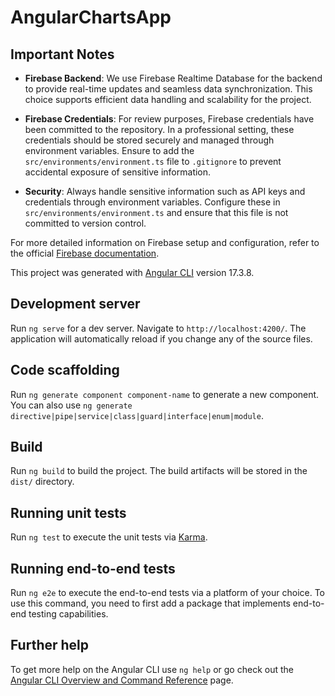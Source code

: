 # AngularChartsApp

## Important Notes

- **Firebase Backend**: We use Firebase Realtime Database for the backend to provide real-time updates and seamless data synchronization. This choice supports efficient data handling and scalability for the project.

- **Firebase Credentials**: For review purposes, Firebase credentials have been committed to the repository. In a professional setting, these credentials should be stored securely and managed through environment variables. Ensure to add the `src/environments/environment.ts` file to `.gitignore` to prevent accidental exposure of sensitive information.

- **Security**: Always handle sensitive information such as API keys and credentials through environment variables. Configure these in `src/environments/environment.ts` and ensure that this file is not committed to version control.

For more detailed information on Firebase setup and configuration, refer to the official [Firebase documentation](https://firebase.google.com/docs).

This project was generated with [Angular CLI](https://github.com/angular/angular-cli) version 17.3.8.

## Development server

Run `ng serve` for a dev server. Navigate to `http://localhost:4200/`. The application will automatically reload if you change any of the source files.

## Code scaffolding

Run `ng generate component component-name` to generate a new component. You can also use `ng generate directive|pipe|service|class|guard|interface|enum|module`.

## Build

Run `ng build` to build the project. The build artifacts will be stored in the `dist/` directory.

## Running unit tests

Run `ng test` to execute the unit tests via [Karma](https://karma-runner.github.io).

## Running end-to-end tests

Run `ng e2e` to execute the end-to-end tests via a platform of your choice. To use this command, you need to first add a package that implements end-to-end testing capabilities.

## Further help

To get more help on the Angular CLI use `ng help` or go check out the [Angular CLI Overview and Command Reference](https://angular.io/cli) page.
